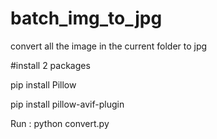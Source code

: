 # batch_img_to_jpg
convert all the image in the current folder to jpg

#install 2 packages

pip install Pillow 

pip install pillow-avif-plugin

Run : python convert.py
